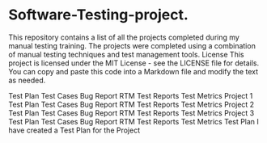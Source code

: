 # Software-Testing-project.
This repository contains a list of all the projects completed during my manual testing training. The projects were completed using a combination of manual testing techniques and test management tools.
License
This project is licensed under the MIT License - see the LICENSE file for details. You can copy and paste this code into a Markdown file and modify the text as needed.

Test Plan
Test Cases
Bug Report
RTM
Test Reports
Test Metrics
Project 1
Test Plan
Test Cases
Bug Report
RTM
Test Reports
Test Metrics
Project 2
Test Plan
Test Cases
Bug Report
RTM
Test Reports
Test Metrics
Project 3
Test Plan
Test Cases
Bug Report
RTM
Test Reports
Test Metrics
Test Plan I have created a Test Plan for the Project

